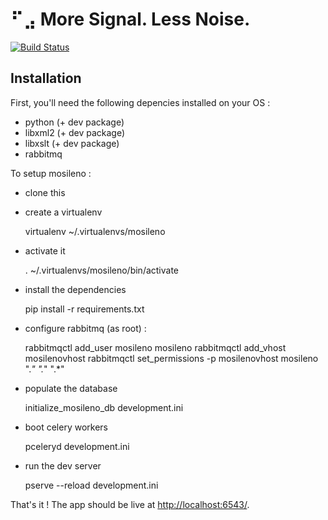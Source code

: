 # ⠋⣠ More Signal. Less Noise.
[![Build Status](https://secure.travis-ci.org/emillon/mosileno-web.png)](http://travis-ci.org/emillon/mosileno-web)

## Installation

First, you'll need the following depencies installed on your OS :

  - python (+ dev package)
  - libxml2 (+ dev package)
  - libxslt (+ dev package)
  - rabbitmq

To setup mosileno :

  - clone this
  - create a virtualenv

    virtualenv ~/.virtualenvs/mosileno

  - activate it

    . ~/.virtualenvs/mosileno/bin/activate

  - install the dependencies

    pip install -r requirements.txt

  - configure rabbitmq (as root) :

    rabbitmqctl add_user mosileno mosileno
    rabbitmqctl add_vhost mosilenovhost
    rabbitmqctl set_permissions -p mosilenovhost mosileno ".*" ".*" ".*"

  - populate the database

    initialize_mosileno_db development.ini

  - boot celery workers

    pceleryd development.ini

  - run the dev server

    pserve --reload development.ini

That's it ! The app should be live at <http://localhost:6543/>.
